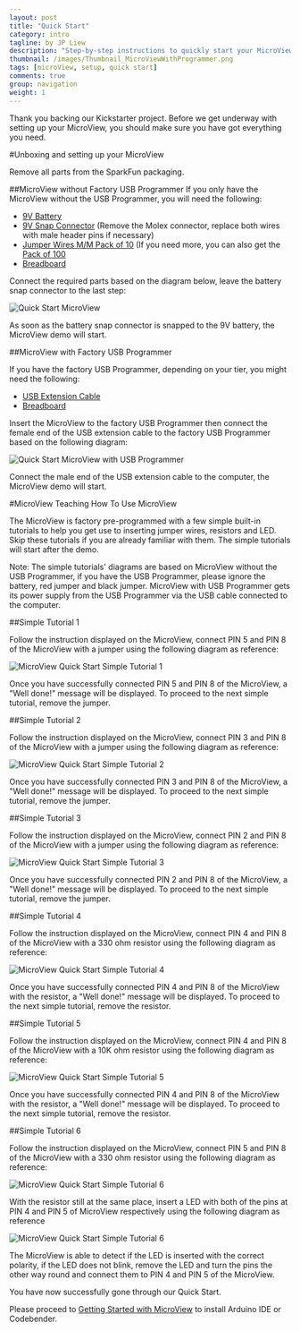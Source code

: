 ```yaml
---
layout: post
title: "Quick Start"
category: intro
tagline: by JP Liew
description: "Step-by-step instructions to quickly start your MicroView."
thumbnail: /images/Thumbnail_MicroViewWithProgrammer.png
tags: [microView, setup, quick start]
comments: true
group: navigation
weight: 1
---
```

Thank you backing our Kickstarter project. Before we get underway with setting up your MicroView, you should make sure you have got everything you need. 

#Unboxing and setting up your MicroView

Remove all parts from the SparkFun packaging.

##MicroView without Factory USB Programmer
If you only have the MicroView without the USB Programmer, you will need the following:

* [9V Battery](https://www.sparkfun.com/products/10218)
* [9V Snap Connector](https://www.sparkfun.com/products/91) (Remove the Molex connector, replace both wires with male header pins if necessary)
* [Jumper Wires M/M Pack of 10](https://www.sparkfun.com/products/8431) (If you need more, you can also get the [Pack of 100](https://www.sparkfun.com/products/10897)
* [Breadboard](https://www.sparkfun.com/products/12002)

Connect the required parts based on the diagram below, leave the battery snap connector to the last step:

![Quick Start MicroView](/images/QuickStart_MicroView_Only.png)

As soon as the battery snap connector is snapped to the 9V battery, the MicroView demo will start.

##MicroView with Factory USB Programmer

If you have the factory USB Programmer, depending on your tier, you might need the following:

* [USB Extension Cable](https://www.sparkfun.com/products/517)
* [Breadboard](https://www.sparkfun.com/products/12002)

Insert the MicroView to the factory USB Programmer then connect the female end of the USB extension cable to the factory USB Programmer based on the following diagram:

![Quick Start MicroView with USB Programmer](/images/QuickStart_MicroView_With_Programmer.png)

Connect the male end of the USB extension cable to the computer, the MicroView demo will start.

#MicroView Teaching How To Use MicroView

The MicroView is factory pre-programmed with a few simple built-in tutorials to help you get use to inserting jumper wires, resistors and LED. Skip these tutorials  if you are already familiar with them. The simple tutorials will start after the demo. 

<p class="info">Note: The simple tutorials' diagrams are based on MicroView without the USB Programmer, if you have the USB Programmer, please ignore the battery, red jumper and black jumper.  MicroView with USB Programmer gets its power supply from the USB Programmer via the USB cable connected to the computer.</p>

##Simple Tutorial 1

Follow the instruction displayed on the MicroView, connect PIN 5 and PIN 8 of the MicroView with a jumper using the following diagram as reference:

![MicroView Quick Start Simple Tutorial 1](/images/QuickStart_Tutorial_1.png)

Once you have successfully connected PIN 5 and PIN 8 of the MicroView, a "Well done!" message will be displayed. To proceed to the next simple tutorial, remove the jumper.

##Simple Tutorial 2

Follow the instruction displayed on the MicroView, connect PIN 3 and PIN 8 of the MicroView with a jumper using the following diagram as reference:

![MicroView Quick Start Simple Tutorial 2](/images/QuickStart_Tutorial_2.png)

Once you have successfully connected PIN 3 and PIN 8 of the MicroView, a "Well done!" message will be displayed. To proceed to the next simple tutorial, remove the jumper.

##Simple Tutorial 3

Follow the instruction displayed on the MicroView, connect PIN 2 and PIN 8 of the MicroView with a jumper using the following diagram as reference:

![MicroView Quick Start Simple Tutorial 3](/images/QuickStart_Tutorial_3.png)

Once you have successfully connected PIN 2 and PIN 8 of the MicroView, a "Well done!" message will be displayed. To proceed to the next simple tutorial, remove the jumper.

##Simple Tutorial 4

Follow the instruction displayed on the MicroView, connect PIN 4 and PIN 8 of the MicroView with a 330 ohm resistor using the following diagram as reference:

![MicroView Quick Start Simple Tutorial 4](/images/QuickStart_Tutorial_4.png)

Once you have successfully connected PIN 4 and PIN 8 of the MicroView with the resistor, a "Well done!" message will be displayed. To proceed to the next simple tutorial, remove the resistor.

##Simple Tutorial 5

Follow the instruction displayed on the MicroView, connect PIN 4 and PIN 8 of the MicroView with a 10K ohm resistor using the following diagram as reference:

![MicroView Quick Start Simple Tutorial 5](/images/QuickStart_Tutorial_5.png)

Once you have successfully connected PIN 4 and PIN 8 of the MicroView with the resistor, a "Well done!" message will be displayed. To proceed to the next simple tutorial, remove the resistor.

##Simple Tutorial 6

Follow the instruction displayed on the MicroView, connect PIN 5 and PIN 8 of the MicroView with a 330 ohm resistor using the following diagram as reference:

![MicroView Quick Start Simple Tutorial 6](/images/QuickStart_Tutorial_6.png)

<p class="warning">With the resistor still at the same place, insert a LED with both of the pins at PIN 4 and PIN 5 of MicroView respectively using the following diagram as reference</p>

![MicroView Quick Start Simple Tutorial 6](/images/QuickStart_Tutorial_6_1.png)

The MicroView is able to detect if the LED is inserted with the correct polarity, if the LED does not blink, remove the LED and turn the pins the other way round and connect them to PIN 4 and PIN 5 of the MicroView. 

<p class="success">You have now successfully gone through our Quick Start.</p> 

Please proceed to [Getting Started with MicroView](/intro/getting-started.html) to install Arduino IDE or Codebender.
